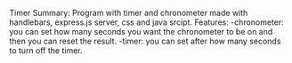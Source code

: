 Timer
Summary:
Program with timer and chronometer made with handlebars, express.js server, css and java srcipt.
Features:
-chronometer: you can set how many seconds you want the chronometer to be on and then you can reset the result.
-timer: you can set after how many seconds to turn off the timer.
